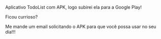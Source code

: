 Aplicativo TodoList com APK, logo subirei ela para a Google Play!

Ficou currioso?

Me mande um email solicitando o APK para que você possa usar no seu dia!!!
